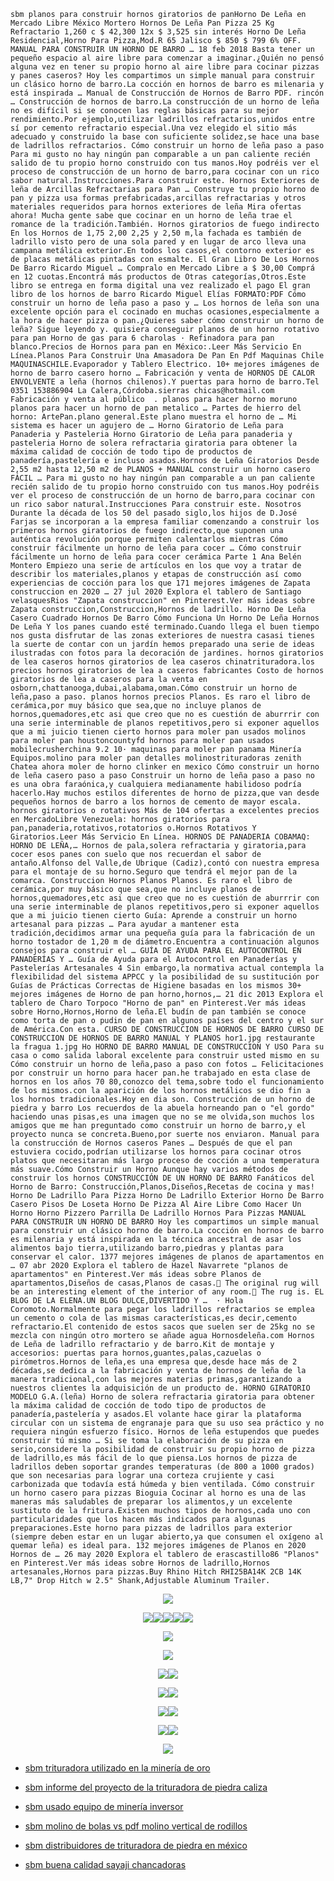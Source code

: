 
```
sbm planos para construir hornos giratorios de panHorno De Leña en Mercado Libre México Mortero Hornos De Leña Pan Pizza 25 Kg Refractario 1,260 c $ 42,300 12x $ 3,525 sin interés Horno De Leña Residencial,Horno Para Pizza,Mod.R 65 Jalisco $ 850 $ 799 6% OFF. MANUAL PARA CONSTRUIR UN HORNO DE BARRO … 18 feb 2018 Basta tener un pequeño espacio al aire libre para comenzar a imaginar.¿Quién no pensó alguna vez en tener su propio horno al aire libre para cocinar pizzas y panes caseros? Hoy les compartimos un simple manual para construir un clásico horno de barro.La cocción en hornos de barro es milenaria y está inspirada … Manual de Construcción de Hornos de Barro PDF. rincón … Construcción de hornos de barro.La construcción de un horno de leña no es difícil si se conocen las reglas básicas para su mejor rendimiento.Por ejemplo,utilizar ladrillos refractarios,unidos entre sí por cemento refractario especial.Una vez elegido el sitio más adecuado y construido la base con suficiente solidez,se hace una base de ladrillos refractarios. Cómo construir un horno de leña paso a paso Para mi gusto no hay ningún pan comparable a un pan caliente recién salido de tu propio horno construido con tus manos.Hoy podréis ver el proceso de construcción de un horno de barro,para cocinar con un rico sabor natural.Instrucciones.Para construir este. Hornos Exteriores de leña de Arcillas Refractarias para Pan … Construye tu propio horno de pan y pizza usa formas prefabricadas,arcillas refractarias y otros materiales requeridos para hornos exteriores de leña Mira ofertas ahora! Mucha gente sabe que cocinar en un horno de leña trae el romance de la tradición.También. Hornos giratorios de fuego indirecto En los Hornos de 1,75 2,00 2,25 y 2,50 m,la fachada es también de ladrillo visto pero de una sola pared y en lugar de arco lleva una campana metálica exterior.En todos los casos,el contorno exterior es de placas metálicas pintadas con esmalte. El Gran Libro De Los Hornos De Barro Ricardo Miguel … Compralo en Mercado Libre a $ 30,00 Comprá en 12 cuotas.Encontrá más productos de Otras categorías,Otros.Este libro se entrega en forma digital una vez realizado el pago El gran libro de los hornos de barro Ricardo Miguel Elías FORMATO:PDF Cómo construir un horno de leña paso a paso y … Los hornos de leña son una excelente opción para el cocinado en muchas ocasiones,especialmente a la hora de hacer pizza o pan.¿Quieres saber cómo construir un horno de leña? Sigue leyendo y. quisiera conseguir planos de un horno rotativo para pan Horno de gas para 6 charolas · Refinadora para pan blanco.Precios de Hornos para pan en México:.Leer Más Servicio En Línea.Planos Para Construir Una Amasadora De Pan En Pdf Maquinas Chile MAQUINASCHILE.Evaporador y Tablero Electrico. 10+ mejores imágenes de horno de barro casero horno … Fabricación y venta de HORNOS DE CALOR ENVOLVENTE a leña (hornos chilenos).Y puertas para horno de barro.Tel 0351 153886904 La Calera,Córdoba.sierras chicas@hotmail.com Fabricación y venta al público  . planos para hacer horno moruno planos para hacer un horno de pan metalico … Partes de hierro del horno: ArtePan.plano general.Este plano muestra el horno de … Mi sistema es hacer un agujero de … Horno Giratorio de Leña para Panaderia y Pasteleria Horno Giratorio de Leña para panaderia y pasteleria Horno de solera refractaria giratoria para obtener la máxima calidad de cocción de todo tipo de productos de panadería,pastelería e incluso asados.Hornos de Leña Giratorios Desde 2,55 m2 hasta 12,50 m2 de PLANOS + MANUAL construir un horno casero FÁCIL … Para mi gusto no hay ningún pan comparable a un pan caliente recién salido de tu propio horno construido con tus manos.Hoy podréis ver el proceso de construcción de un horno de barro,para cocinar con un rico sabor natural.Instrucciones Para construir este. Nosotros Durante la década de los 50 del pasado siglo,los hijos de D.José Farjas se incorporan a la empresa familiar comenzando a construir los primeros hornos giratorios de fuego indirecto,que suponen una auténtica revolución porque permiten calentarlos mientras Cómo construir fácilmente un horno de leña para cocer … Cómo construir fácilmente un horno de leña para cocer cerámica Parte 1 Ana Belén Montero Empiezo una serie de artículos en los que voy a tratar de describir los materiales,planos y etapas de construcción así como experiencias de cocción para los que 171 mejores imágenes de Zapata construccion en 2020 … 27 jul 2020 Explora el tablero de Santiago velasquesRios "Zapata construccion" en Pinterest.Ver más ideas sobre Zapata construccion,Construccion,Hornos de ladrillo. Horno De Leña Casero Cuadrado Hornos De Barro Cómo Funciona Un Horno De Leña Hornos De Leña Y los panes cuando esté terminado.Cuando llega el buen tiempo nos gusta disfrutar de las zonas exteriores de nuestra casasi tienes la suerte de contar con un jardín hemos preparado una serie de ideas ilustradas con fotos para la decoración de jardines. hornos giratorios de lea caseros hornos giratorios de lea caseros chinatrituradora.los precios hornos giratorios de lea a caseros fabricantes Costo de hornos giratorios de lea a caseros para la venta en osborn,chattanooga,dubai,alabama,oman.Cómo construir un horno de leña,paso a paso. planos hornos precios Planos. Es raro el libro de cerámica,por muy básico que sea,que no incluye planos de hornos,quemadores,etc asi que creo que no es cuestión de aburrrir con una serie interminable de planos repetitivos,pero si exponer aquellos que a mi juicio tienen cierto hornos para moler pan usados molinos para moler pan houstoncountyfd hornos para moler pan usados mobilecrusherchina 9.2 10· maquinas para moler pan panama Minería Equipos.molino para moler pan detalles molinostrituradoras zenith Chatea ahora moler de horno clinker en mexico Cómo construir un horno de leña casero paso a paso Construir un horno de leña paso a paso no es una obra faraónica,y cualquiera medianamente habilidoso podría hacerlo.Hay muchos estilos diferentes de horno de pizza,que van desde pequeños hornos de barro a los hornos de cemento de mayor escala. hornos giratorios o rotativos Más de 104 ofertas a excelentes precios en MercadoLibre Venezuela: hornos giratorios para pan,panaderia,rotativos,rotatorios o.Hornos Rotativos Y Giratorios.Leer Más Servicio En Línea. HORNOS DE PANADERIA COBAMAQ: HORNO DE LEÑA,… Hornos de pala,solera refractaria y giratoria,para cocer esos panes con suelo que nos recuerdan el sabor de antaño.Alfonso del Valle,de Ubrique (Cadiz),contó con nuestra empresa para el montaje de su horno.Seguro que tendrá el mejor pan de la comarca. Construccion Hornos Planos Planos. Es raro el libro de cerámica,por muy básico que sea,que no incluye planos de hornos,quemadores,etc asi que creo que no es cuestión de aburrrir con una serie interminable de planos repetitivos,pero si exponer aquellos que a mi juicio tienen cierto Guía: Aprende a construir un horno artesanal para pizzas … Para ayudar a mantener esta tradición,decidimos armar una pequeña guía para la fabricación de un horno tostador de 1,20 m de diámetro.Encuentra a continuación algunos consejos para construir el … GUÍA DE AYUDA PARA EL AUTOCONTROL EN PANADERÍAS Y … Guía de Ayuda para el Autocontrol en Panaderías y Pastelerías Artesanales 4 Sin embargo,la normativa actual contempla la flexibilidad del sistema APPCC y la posibilidad de su sustitución por Guías de Prácticas Correctas de Higiene basadas en los mismos 30+ mejores imágenes de Horno de pan horno,hornos,… 21 dic 2013 Explora el tablero de Charo Torpoco "Horno de pan" en Pinterest.Ver más ideas sobre Horno,Hornos,Horno de leña.El budín de pan también se conoce como torta de pan o pudin de pan en algunos países del centro y el sur de América.Con esta. CURSO DE CONSTRUCCION DE HORNOS DE BARRO CURSO DE CONSTRUCCION DE HORNOS DE BARRO MANUAL Y PLANOS hor1.jpg restaurante la fragua 1.jpg Ho HORNO DE BARRO MANUAL DE CONSTRUCCION Y USO Para su casa o como salida laboral excelente para construir usted mismo en su Cómo construir un horno de leña,paso a paso con fotos … Felicitaciones por construir un horno para hacer pan.he trabajado en esta clase de hornos en los años 70 80,conozco del tema,sobre todo el funcionamiento de los mismos.con la aparición de los hornos metálicos se dio fin a los hornos tradicionales.Hoy en dia son. Construcción de un horno de piedra y barro Los recuerdos de la abuela horneando pan o "el gordo" haciendo unas pisas,es una imagen que no se me olvida,son muchos los amigos que me han preguntado como construir un horno de barro,y el proyecto nunca se concreta.Bueno,por suerte nos enviaron. Manual para la construcción de Hornos caseros Panes … Después de que el pan estuviera cocido,podrían utilizarse los hornos para cocinar otros platos que necesitaran más largo proceso de cocción a una temperatura más suave.Cómo Construir un Horno Aunque hay varios métodos de construir los hornos CONSTRUCCIÓN DE UN HORNO DE BARRO Fanáticos del Horno de Barro: Construcción,Planos,Diseños,Recetas de cocina y mas! Horno De Ladrillo Para Pizza Horno De Ladrillo Exterior Horno De Barro Casero Pisos De Loseta Horno De Pizza Al Aire Libre Como Hacer Un Horno Horno Pizzero Parrilla De Ladrillo Hornos Para Pizzas MANUAL PARA CONSTRUIR UN HORNO DE BARRO Hoy les compartimos un simple manual para construir un clásico horno de barro.La cocción en hornos de barro es milenaria y está inspirada en la técnica ancestral de asar los alimentos bajo tierra,utilizando barro,piedras y plantas para conservar el calor. 1377 mejores imágenes de planos de apartamentos en … 07 abr 2020 Explora el tablero de Hazel Navarrete "planos de apartamentos" en Pinterest.Ver más ideas sobre Planos de apartamentos,Diseños de casas,Planos de casas.🧶 The original rug will be an interesting element of the interior of any room.🧶 The rug is. EL BLOG DE LA ELENA.UN BLOG DULCE,DIVERTIDO Y …  · Hola Coromoto.Normalmente para pegar los ladrillos refractarios se emplea un cemento o cola de las mismas características,es decir,cemento refractario.El contenido de estos sacos que suelen ser de 25kg no se mezcla con ningún otro mortero se añade agua Hornosdeleña.com Hornos de Leña de ladrillo refractario y de barro.Kit de montaje y accesorios: puertas para hornos,guantes,palas,cazuelas o pirómetros.Hornos de leña,es una empresa que,desde hace más de 2 décadas,se dedica a la fabricación y venta de hornos de leña de la manera tradicional,con las mejores materias primas,garantizando a nuestros clientes la adquisición de un producto de. HORNO GIRATORIO MODELO G.A.(leña) Horno de solera refractaria giratoria para obtener la máxima calidad de cocción de todo tipo de productos de panadería,pastelería y asados.El volante hace girar la plataforma circular con un sistema de engranaje para que su uso sea práctico y no requiera ningún esfuerzo físico. Hornos de leña estupendos que puedes construir tú mismo … Si se toma la elaboración de su pizza en serio,considere la posibilidad de construir su propio horno de pizza de ladrillo,es más fácil de lo que piensa.Los hornos de pizza de ladrillos deben soportar grandes temperaturas (de 800 a 1000 grados) que son necesarias para lograr una corteza crujiente y casi carbonizada que todavía está húmeda y bien ventilada. Cómo construir un horno casero para pizzas Bioguia Cocinar al horno es una de las maneras más saludables de preparar los alimentos,y un excelente sustituto de la fritura.Existen muchos tipos de hornos,cada uno con particularidades que los hacen más indicados para algunas preparaciones.Este horno para pizzas de ladrillos para exterior (siempre deben estar en un lugar abierto,ya que consumen el oxígeno al quemar leña) es ideal para. 132 mejores imágenes de Planos en 2020 Hornos de … 26 may 2020 Explora el tablero de erascastillo86 "Planos" en Pinterest.Ver más ideas sobre Hornos de ladrillo,Hornos artesanales,Hornos para pizzas.Buy Rhino Hitch RHI25BA14K 2CB 14K LB,7" Drop Hitch w 2.5" Shank,Adjustable Aluminum Trailer. 
```

<div align="center">

<a href="https://es-crusher.shibang-china.com/github&k=sbm+planos+para+construir+hornos+giratorios+de+pan"><img src="https://static.shibang-china.com/es/crusher/logo.jpg"></a>

<a href="https://es-crusher.shibang-china.com/github&k=sbm+planos+para+construir+hornos+giratorios+de+pan"><img src="https://static.shibang-china.com/es/crusher/index.jpg"></a><a href="https://es-crusher.shibang-china.com/material.htmlgithub&k=sbm+planos+para+construir+hornos+giratorios+de+pan"><img src="https://static.shibang-china.com/es/crusher/material.jpg"></a><a href="https://es-crusher.shibang-china.com/application.htmlgithub&k=sbm+planos+para+construir+hornos+giratorios+de+pan"><img src="https://static.shibang-china.com/es/crusher/application.jpg"></a><a href="https://es-crusher.shibang-china.com/aboutus.htmlgithub&k=sbm+planos+para+construir+hornos+giratorios+de+pan"><img src="https://static.shibang-china.com/es/crusher/aboutus.jpg"></a><a href="https://es-crusher.shibang-china.com/contact.htmlgithub&k=sbm+planos+para+construir+hornos+giratorios+de+pan"><img src="https://static.shibang-china.com/es/crusher/contact.jpg"></a>

<a href="https://es-crusher.shibang-china.com/github&k=sbm+planos+para+construir+hornos+giratorios+de+pan"><img src="https://static.shibang-china.com/es/crusher/banner.jpg"></a>

<a href="https://swt.shibang-china.com/github&k=sbm+planos+para+construir+hornos+giratorios+de+pan"><img src="https://static.shibang-china.com/es/crusher/text.jpg"></a>

<a href="https://swt.shibang-china.com/github&k=sbm+planos+para+construir+hornos+giratorios+de+pan"><img src="https://static.shibang-china.com/es/crusher/chat.jpg"></a><a href="https://es-crusher.shibang-china.com/contact.htmlgithub&k=sbm+planos+para+construir+hornos+giratorios+de+pan"><img src="https://static.shibang-china.com/es/crusher/message.jpg"></a>

<a href="https://es-crusher.shibang-china.com/products/pe.htmlgithub&k=sbm+planos+para+construir+hornos+giratorios+de+pan"><img src="https://static.shibang-china.com/es/crusher/pe.jpg"></a><a href="https://es-crusher.shibang-china.com/products/pf.htmlgithub&k=sbm+planos+para+construir+hornos+giratorios+de+pan"><img src="https://static.shibang-china.com/es/crusher/pf.jpg"></a>

<a href="https://es-crusher.shibang-china.com/products/hpt.htmlgithub&k=sbm+planos+para+construir+hornos+giratorios+de+pan"><img src="https://static.shibang-china.com/es/crusher/hpt.jpg"></a><a href="https://es-crusher.shibang-china.com/products/vsi.htmlgithub&k=sbm+planos+para+construir+hornos+giratorios+de+pan"><img src="https://static.shibang-china.com/es/crusher/vsi.jpg"></a>

<a href="https://es-crusher.shibang-china.com/products/klv.htmlgithub&k=sbm+planos+para+construir+hornos+giratorios+de+pan"><img src="https://static.shibang-china.com/es/crusher/klv.jpg"></a><a href="https://es-crusher.shibang-china.com/products/portable.htmlgithub&k=sbm+planos+para+construir+hornos+giratorios+de+pan"><img src="https://static.shibang-china.com/es/crusher/portable.jpg"></a>

<a href="https://swt.shibang-china.com/github&k=sbm+planos+para+construir+hornos+giratorios+de+pan"><img src="https://static.shibang-china.com/es/crusher/case.jpg"></a>

</div>


* [sbm trituradora utilizado en la minería de oro](sbm%20trituradora%20utilizado%20en%20la%20miner%C3%ADa%20de%20oro.md)

* [sbm informe del proyecto de la trituradora de piedra caliza](sbm%20informe%20del%20proyecto%20de%20la%20trituradora%20de%20piedra%20caliza.md)

* [sbm usado equipo de minería inversor](sbm%20usado%20equipo%20de%20miner%C3%ADa%20inversor.md)

* [sbm molino de bolas vs pdf molino vertical de rodillos](sbm%20molino%20de%20bolas%20vs%20pdf%20molino%20vertical%20de%20rodillos.md)

* [sbm distribuidores de trituradora de piedra en méxico](sbm%20distribuidores%20de%20trituradora%20de%20piedra%20en%20m%C3%A9xico.md)

* [sbm buena calidad sayaji chancadoras](sbm%20buena%20calidad%20sayaji%20chancadoras.md)